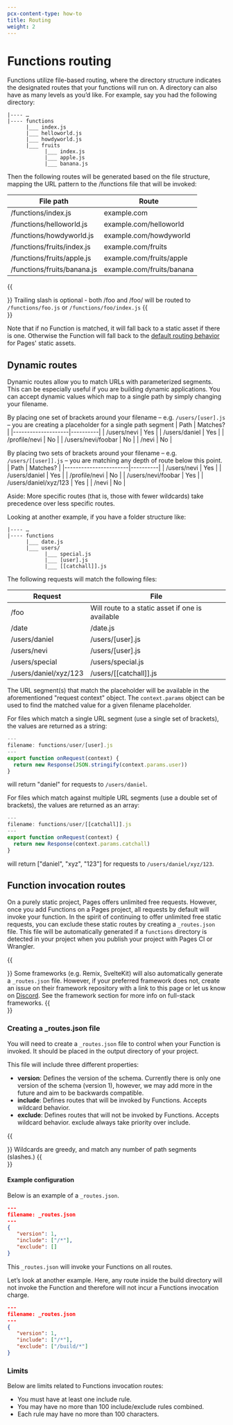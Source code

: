 ```yaml
---
pcx-content-type: how-to
title: Routing
weight: 2
---
```


# Functions routing

Functions utilize file-based routing, where the directory structure indicates the designated routes that your functions will run on. A directory can also have as many levels as you’d like. For example, say you had the following directory: 

```
|---- …
|---- functions
      |___ index.js
      |___ helloworld.js
      |___ howdyworld.js
      |___ fruits
            |___ index.js
            |___ apple.js
            |___ banana.js
```

Then the following routes will be generated based on the file structure, mapping the URL pattern to the /functions file that will be invoked: 

| File path                   | Route                     |
|-----------------------------|---------------------------|
| /functions/index.js         | example.com               |
| /functions/helloworld.js    | example.com/helloworld    |
| /functions/howdyworld.js    | example.com/howdyworld    |
| /functions/fruits/index.js  | example.com/fruits        |
| /functions/fruits/apple.js  | example.com/fruits/apple  |
| /functions/fruits/banana.js | example.com/fruits/banana |

{{<Aside type="note">}}
Trailing slash is optional - both /foo and /foo/ will be routed to `/functions/foo.js` or `/functions/foo/index.js`
{{</Aside>}}

Note that if no Function is matched, it will fall back to a static asset if there is one. Otherwise the Function will fall back to the [default routing behavior](/pages/platform/serving-pages/) for Pages' static assets.

## Dynamic routes

Dynamic routes allow you to match URLs with parameterized segments. This can be especially useful if you are building dynamic applications. You can accept dynamic values which map to a single path by simply changing your filename. 

By placing one set of brackets around your filename – e.g. `/users/[user].js` – you are creating a placeholder for a single path segment 
| Path               | Matches? |
|--------------------|----------|
| /users/nevi        | Yes      |
| /users/daniel      | Yes      |
| /profile/nevi      | No       |
| /users/nevi/foobar | No       |
| /nevi              | No       |

By placing two sets of brackets around your filename – e.g. `/users/[[user]].js` – you are matching any depth of route below this point.
| Path                  | Matches? |
|-----------------------|----------|
| /users/nevi           | Yes      |
| /users/daniel         | Yes      |
| /profile/nevi         | No       |
| /users/nevi/foobar    | Yes      |
| /users/daniel/xyz/123 | Yes      |
| /nevi                 | No       |

Aside:
More specific routes (that is, those with fewer wildcards) take precedence over less specific routes.

 Looking at another example, if you have a folder structure like:

```
|---- …
|---- functions 
      |___ date.js
      |___ users/
            |___ special.js
            |___ [user].js
            |___ [[catchall]].js
```

The following requests will match the following files:

| Request               | File                                             |
|-----------------------|--------------------------------------------------|
| /foo                  | Will route to a static asset if one is available |
| /date                 | /date.js                                         |
| /users/daniel         | /users/[user].js                                 |
| /users/nevi           | /users/[user].js                                 |
| /users/special        | /users/special.js                                |
| /users/daniel/xyz/123 | /users/[[catchall]].js                           |


The URL segment(s) that match the placeholder will be available in the aforementioned "request context" object. The `context.params` object can be used to find the matched value for a given filename placeholder. 

For files which match a single URL segment (use a single set of brackets), the values are returned as a string:

```js
---
filename: functions/user/[user].js
---
export function onRequest(context) {
  return new Response(JSON.stringify(context.params.user))
}
```
will return "daniel" for requests to `/users/daniel`.


For files which match against multiple URL segments (use a double set of brackets), the values are returned as an array:

```js
---
filename: functions/user/[[catchall]].js
---
export function onRequest(context) {
  return new Response(context.params.catchall) 
}
```
will return ["daniel", "xyz", "123"] for requests to `/users/daniel/xyz/123`.

## Function invocation routes

On a purely static project, Pages offers unlimited free requests. However, once you add Functions on a Pages project, all requests by default will invoke your function. In the spirit of continuing to offer unlimited free static requests, you can exclude these static routes by creating a `_routes.json` file. This file will be automatically generated if a `functions` directory is detected in your project when you publish your project with Pages CI or Wrangler. 

{{<Aside type="note">}}
Some frameworks (e.g. Remix, SvelteKit) will also automatically generate a `_routes.json` file. However, if your preferred framework does not, create an issue on their framework repository with a link to this page or let us know on [Discord](https://discord.gg/cloudflaredev). See the framework section for more info on full-stack frameworks.
{{</Aside>}}

### Creating a _routes.json file
You will need to create a `_routes.json` file to control when your Function is invoked. It should be placed in the output directory of your project. 

This file will include three different properties:
* **version**: Defines the version of the schema. Currently there is only one version of the schema (version 1), however, we may add more in the future and aim to be backwards compatible.
* **include**: Defines routes that will be invoked by Functions. Accepts wildcard behavior.
* **exclude**: Defines routes that will not be invoked by Functions. Accepts wildcard behavior. exclude always take priority over include.

{{<Aside type="note">}}
Wildcards are greedy, and match any number of path segments (slashes.)
{{</Aside>}}

#### Example configuration
Below is an example of a `_routes.json`.

```json
---
filename: _routes.json
---
{
   "version": 1,
   "include": ["/*"],
   "exclude": []
}
```

This `_routes.json` will invoke your Functions on all routes.

Let’s look at another example. Here, any route inside the build directory will not invoke the Function and therefore will not incur a Functions invocation charge.

```json
---
filename: _routes.json
---
{
   "version": 1,
   "include": ["/*"],
   "exclude": ["/build/*"]
}
```

### Limits
Below are limits related to Functions invocation routes:
* You must have at least one include rule.
* You may have no more than 100 include/exclude rules combined.
* Each rule may have no more than 100 characters.
